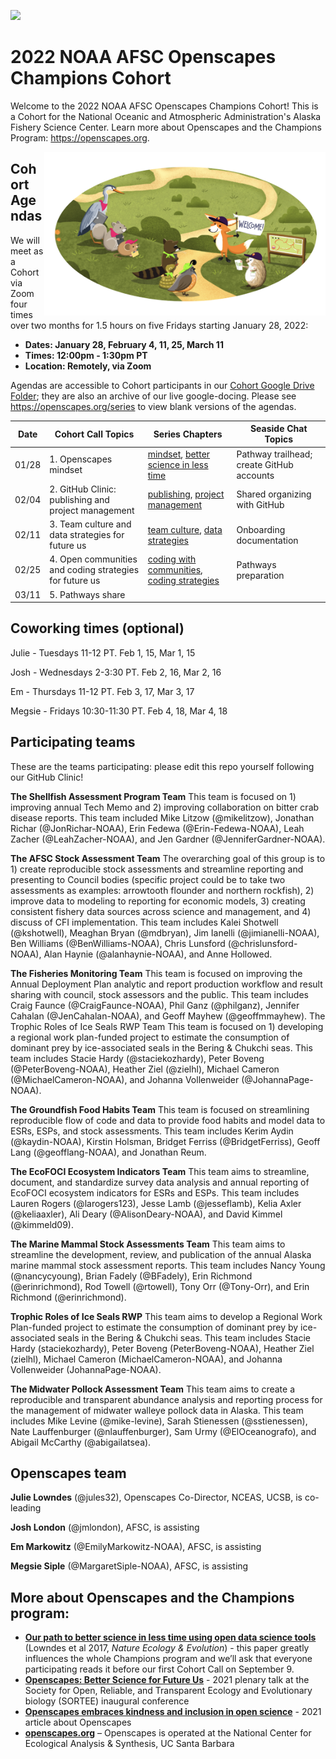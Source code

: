 <a align="left" href="https://github.com/Openscapes/2022-noaa-afsc/"><img src="https://github.githubassets.com/images/modules/logos_page/GitHub-Mark.png" width="35px"></a>

# 2022 NOAA AFSC Openscapes Champions Cohort

Welcome to the 2022 NOAA AFSC Openscapes Champions Cohort! This is a Cohort for the National Oceanic and Atmospheric Administration's Alaska Fishery Science Center. Learn more about Openscapes and the Champions Program: <https://openscapes.org>. 

<img align="right" src="horst-champions-trailhead.png" width="450">  

## Cohort Agendas

We will meet as a Cohort via Zoom four times over two months for 1.5 hours on five Fridays starting January 28, 2022:

- **Dates: January 28, February 4, 11, 25, March 11** 
- **Times: 12:00pm - 1:30pm PT**
- **Location: Remotely, via Zoom**

Agendas are accessible to Cohort participants in our [Cohort Google Drive Folder](https://drive.google.com/drive/folders/1UV_lBdCUonF3E6uW7AEFTHtlv3m_mejf?usp=sharing); they are also an archive of our live google-docing. Please see <https://openscapes.org/series> to view blank versions of the agendas. 

Date | Cohort Call Topics          | Series Chapters |      Seaside Chat Topics
----| ------------------|----------------------|--------------------------------
01/28 | 1. Openscapes mindset | [mindset](https://openscapes.github.io/series/mindset), [better science in less time](https://openscapes.github.io/series/bsilt) | Pathway trailhead; create GitHub accounts 
02/04 | 2. GitHub Clinic: publishing and project management <br> | [publishing](https://openscapes.github.io/series/github-pub), [project management](https://openscapes.github.io/series/github-issues) | Shared organizing with GitHub
02/11 | 3. Team culture and data strategies for future us | [team culture](https://openscapes.github.io/series/team-culture), [data strategies](https://openscapes.github.io/series/data-strategies) | Onboarding documentation 
02/25 | 4. Open communities and coding strategies for future us | [coding with communities](https://openscapes.github.io/series/communities), [coding strategies](https://openscapes.github.io/series/coding-strategies) | Pathways preparation
03/11 | 5. Pathways share |  | 

## Coworking times (optional)

Julie - Tuesdays 11-12 PT. Feb 1, 15, Mar 1, 15

Josh - Wednesdays 2-3:30 PT. Feb 2, 16, Mar 2, 16

Em - Thursdays 11-12 PT. Feb 3, 17, Mar 3, 17

Megsie - Fridays 10:30-11:30 PT. Feb 4, 18, Mar 4, 18


<!---
## Participating teams

These are the teams participating: please add any edits directly (we'll learn how in our GitHub Call!) Take some inspiration from here: https://github.com/Openscapes/2021-noaa-nmfs/blob/main/README.md

Add:
 - What kind of team you are (cross-divisional) or where you are from (division focusing on...)
 - Links to your program and what you are working on together
 - Desciptions of your potientail projects. Feel free to list them out [1), 2), 3),...] or provide a longer description.
 - Who is on your team
--->

## Participating teams

These are the teams participating: please edit this repo yourself following our GitHub Clinic!

**The Shellfish Assessment Program Team** This team is focused on 1) improving annual Tech Memo and 2) improving collaboration on bitter crab disease reports. This team included Mike Litzow (@mikelitzow), Jonathan Richar (@JonRichar-NOAA), Erin Fedewa (@Erin-Fedewa-NOAA), Leah Zacher (@LeahZacher-NOAA), and Jen Gardner (@JenniferGardner-NOAA).

**The AFSC Stock Assessment Team** The overarching goal of this group is to 1) create reproducible stock assessments and streamline reporting and presenting to Council bodies (specific project could be to take two assessments as examples: arrowtooth flounder and northern rockfish), 2) improve data to modeling to reporting for economic models, 3) creating consistent fishery data sources across science and management, and 4) discuss of CFI implementation. This team includes Kalei Shotwell (@kshotwell), Meaghan Bryan (@mdbryan), Jim Ianelli (@jimianelli-NOAA), Ben Williams (@BenWilliams-NOAA), Chris Lunsford (@chrislunsford-NOAA), Alan Haynie (@alanhaynie-NOAA), and Anne Hollowed.

**The Fisheries Monitoring Team** This team is focused on improving the Annual Deployment Plan analytic and report production workflow and result sharing with council, stock assessors and the public. This team includes Craig Faunce (@CraigFaunce-NOAA), Phil Ganz (@philganz), Jennifer Cahalan (@JenCahalan-NOAA), and Geoff Mayhew (@geoffmmayhew).
The Trophic Roles of Ice Seals RWP Team This team is focused on 1) developing a regional work plan-funded project to estimate the consumption of dominant prey by ice-associated seals in the Bering & Chukchi seas. This team includes Stacie Hardy (@staciekozhardy), Peter Boveng (@PeterBoveng-NOAA), Heather Ziel (@zielhl), Michael Cameron (@MichaelCameron-NOAA), and Johanna Vollenweider (@JohannaPage-NOAA).

**The Groundfish Food Habits Team** This team is focused on streamlining reproducible flow of code and data to provide food habits and model data to ESRs, ESPs, and stock assessments. This team includes Kerim Aydin (@kaydin-NOAA), Kirstin Holsman, Bridget Ferriss (@BridgetFerriss), Geoff Lang (@geofflang-NOAA), and Jonathan Reum.

**The EcoFOCI Ecosystem Indicators Team** This team aims to streamline, document, and standardize survey data analysis and annual reporting of EcoFOCI ecosystem indicators for ESRs and ESPs. This team includes Lauren Rogers (@larogers123), Jesse Lamb (@jesseflamb), Kelia Axler (@keliaaxler), Ali Deary (@AlisonDeary-NOAA), and David Kimmel (@kimmeld09).

**The Marine Mammal Stock Assessments Team** This team aims to streamline the development, review, and publication of the annual Alaska marine mammal stock assessment reports. This team includes Nancy Young (@nancycyoung), Brian Fadely (@BFadely), Erin Richmond (@erinrichmond), Rod Towell (@rtowell), Tony Orr (@Tony-Orr), and Erin Richmond (@erinrichmond).

**Trophic Roles of Ice Seals RWP** This team aims to develop a Regional Work Plan-funded project to estimate the consumption of dominant prey by ice-associated seals in the Bering & Chukchi seas. This team includes Stacie Hardy (staciekozhardy), Peter Boveng	(PeterBoveng-NOAA), Heather Ziel (zielhl), Michael Cameron	(MichaelCameron-NOAA), and Johanna Vollenweider	(JohannaPage-NOAA). 

**The Midwater Pollock Assessment Team** This team aims to create a reproducible and transparent abundance analysis and reporting process for the management of midwater walleye pollock data in Alaska. This team includes Mike Levine (@mike-levine), Sarah Stienessen (@sstienessen), Nate Lauffenburger (@nlauffenburger), Sam Urmy (@ElOceanografo), and Abigail McCarthy (@abigailatsea).


## Openscapes team

**Julie Lowndes** (@jules32), Openscapes Co-Director, NCEAS, UCSB, is co-leading

**Josh London** (@jmlondon), AFSC, is assisting

**Em Markowitz** (@EmilyMarkowitz-NOAA), AFSC, is assisting

**Megsie Siple** (@MargaretSiple-NOAA), AFSC, is assisting


## More about Openscapes and the Champions program:

* **[Our path to better science in less time using open data science tools](https://www.nature.com/articles/s41559-017-0160)** (Lowndes et al 2017, _Nature Ecology & Evolution_) - this paper greatly influences the whole Champions program and we’ll ask that everyone participating reads it before our first Cohort Call on September 9. 
* **[Openscapes: Better Science for Future Us](https://docs.google.com/presentation/d/1HGw4P095-lblHiGQHXYidHiVysjrPxuojxTxKtE13vk/edit#slide=id.ge2b7c2f974_0_2017)** - 2021 plenary talk at the Society for Open, Reliable, and Transparent Ecology and Evolutionary biology (SORTEE) inaugural conference 
* **[Openscapes embraces kindness and inclusion in open science](https://sparcopen.org/impact-story/openscapes-embraces-kindness-and-inclusion-of-open-science/)** - 2021 article about Openscapes
* **[openscapes.org](https://openscapes.org/)** – Openscapes is operated at the National Center for Ecological Analysis & Synthesis, UC Santa Barbara



